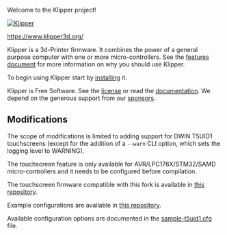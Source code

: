Welcome to the Klipper project!

[![Klipper](docs/img/klipper-logo-small.png)](https://www.klipper3d.org/)

https://www.klipper3d.org/

Klipper is a 3d-Printer firmware. It combines the power of a general
purpose computer with one or more micro-controllers. See the
[features document](https://www.klipper3d.org/Features.html) for more
information on why you should use Klipper.

To begin using Klipper start by
[installing](https://www.klipper3d.org/Installation.html) it.

Klipper is Free Software. See the [license](COPYING) or read the
[documentation](https://www.klipper3d.org/Overview.html). We depend on
the generous support from our
[sponsors](https://www.klipper3d.org/Sponsors.html).

## Modifications

The scope of modifications is limited to adding support for DWIN T5UID1
touchscreens (except for the addition of a `--warn` CLI option, which sets the
logging level to WARNING).

The touchscreen feature is only available for AVR/LPC176X/STM32/SAMD
micro-controllers and it needs to be configured before compilation.

The touchscreen firmware compatible with this fork is available in
[this repository](https://github.com/Desuuuu/DGUS-reloaded-Klipper).

Example configurations are available in
[this repository](https://github.com/Desuuuu/DGUS-reloaded-Klipper-config).

Available configuration options are documented in the
[sample-t5uid1.cfg](/config/sample-t5uid1.cfg) file.
